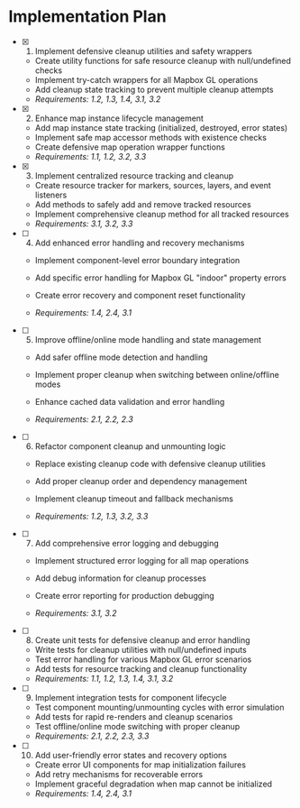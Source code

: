 # Implementation Plan

- [x] 1. Implement defensive cleanup utilities and safety wrappers




  - Create utility functions for safe resource cleanup with null/undefined checks
  - Implement try-catch wrappers for all Mapbox GL operations
  - Add cleanup state tracking to prevent multiple cleanup attempts
  - _Requirements: 1.2, 1.3, 1.4, 3.1, 3.2_

- [x] 2. Enhance map instance lifecycle management


  - Add map instance state tracking (initialized, destroyed, error states)
  - Implement safe map accessor methods with existence checks
  - Create defensive map operation wrapper functions
  - _Requirements: 1.1, 1.2, 3.2, 3.3_

- [x] 3. Implement centralized resource tracking and cleanup


  - Create resource tracker for markers, sources, layers, and event listeners
  - Add methods to safely add and remove tracked resources
  - Implement comprehensive cleanup method for all tracked resources
  - _Requirements: 3.1, 3.2, 3.3_



- [ ] 4. Add enhanced error handling and recovery mechanisms
  - Implement component-level error boundary integration
  - Add specific error handling for Mapbox GL "indoor" property errors
  - Create error recovery and component reset functionality


  - _Requirements: 1.4, 2.4, 3.1_

- [ ] 5. Improve offline/online mode handling and state management
  - Add safer offline mode detection and handling


  - Implement proper cleanup when switching between online/offline modes
  - Enhance cached data validation and error handling
  - _Requirements: 2.1, 2.2, 2.3_



- [ ] 6. Refactor component cleanup and unmounting logic
  - Replace existing cleanup code with defensive cleanup utilities
  - Add proper cleanup order and dependency management
  - Implement cleanup timeout and fallback mechanisms


  - _Requirements: 1.2, 1.3, 3.2, 3.3_

- [ ] 7. Add comprehensive error logging and debugging
  - Implement structured error logging for all map operations


  - Add debug information for cleanup processes
  - Create error reporting for production debugging
  - _Requirements: 3.1, 3.2_




- [ ] 8. Create unit tests for defensive cleanup and error handling
  - Write tests for cleanup utilities with null/undefined inputs
  - Test error handling for various Mapbox GL error scenarios
  - Add tests for resource tracking and cleanup functionality
  - _Requirements: 1.1, 1.2, 1.3, 1.4, 3.1, 3.2_

- [ ] 9. Implement integration tests for component lifecycle
  - Test component mounting/unmounting cycles with error simulation
  - Add tests for rapid re-renders and cleanup scenarios
  - Test offline/online mode switching with proper cleanup
  - _Requirements: 2.1, 2.2, 2.3, 3.3_

- [ ] 10. Add user-friendly error states and recovery options
  - Create error UI components for map initialization failures
  - Add retry mechanisms for recoverable errors
  - Implement graceful degradation when map cannot be initialized
  - _Requirements: 1.4, 2.4, 3.1_